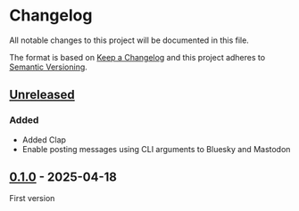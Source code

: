 # Changelog
All notable changes to this project will be documented in this file.

The format is based on [Keep a Changelog](https://keepachangelog.com/)
and this project adheres to [Semantic Versioning](https://semver.org/).

## [Unreleased]

### Added

- Added Clap
- Enable posting messages using CLI arguments to Bluesky and Mastodon

## [0.1.0] - 2025-04-18
First version

[Unreleased]: https://github.com/naoyukik/sns-cross-post-tool/compare/v0.8.0...HEAD
[0.6.6]: https://github.com/naoyukik/sns-cross-post-tool/compare/v0.1.0...v0.6.6
[0.1.0]: https://github.com/naoyukik/sns-cross-post-tool/releases/tag/v0.1.0
